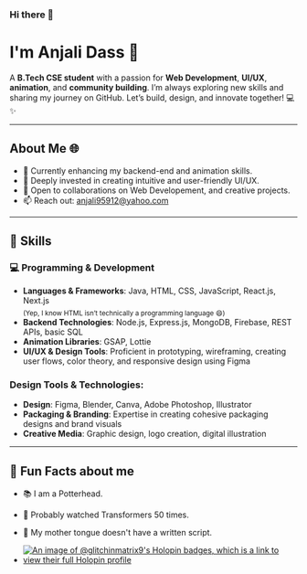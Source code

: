 ### Hi there 👋
# I'm Anjali Dass 👀

A **B.Tech CSE student** with a passion for **Web Development**, **UI/UX**, **animation**, and **community building**. I’m always exploring new skills and sharing my journey on GitHub. Let’s build, design, and innovate together! 💻✨

---

## About Me 🌐
- 🔭 Currently enhancing my backend-end and animation skills.
- 🌱 Deeply invested in creating intuitive and user-friendly UI/UX.
- 👯 Open to collaborations on Web Developement, and creative projects.
- 📫 Reach out: [anjali95912@yahoo.com](mailto:anjali95912@yahoo.com)

---

## 🚀 Skills

### 💻 Programming & Development
- **Languages & Frameworks**: Java, HTML, CSS, JavaScript, React.js, Next.js  
  <sub>(Yep, I know HTML isn’t technically a programming language 😄)</sub>
- **Backend Technologies**: Node.js, Express.js, MongoDB, Firebase, REST APIs, basic SQL  
- **Animation Libraries**: GSAP, Lottie  
- **UI/UX & Design Tools**: Proficient in prototyping, wireframing, creating user flows, color theory, and responsive design using Figma


### Design Tools & Technologies:
- **Design**: Figma, Blender, Canva, Adobe Photoshop, Illustrator
- **Packaging & Branding**: Expertise in creating cohesive packaging designs and brand visuals
- **Creative Media**: Graphic design, logo creation, digital illustration

---

## 🌟 Fun Facts about me 

- 📚 I am a Potterhead.
- 🤑 Probably watched Transformers 50 times. 
- 🌈 My mother tongue doesn't have a written script.


- [![An image of @glitchinmatrix9's Holopin badges, which is a link to view their full Holopin profile](https://holopin.me/glitchinmatrix9)](https://holopin.io/@glitchinmatrix9)


